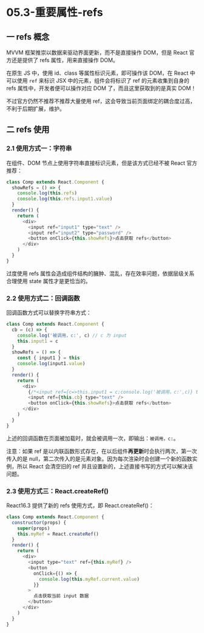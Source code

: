 # 05.3-重要属性-refs

## 一 refs 概念

MVVM 框架推崇以数据来驱动界面更新，而不是直接操作 DOM，但是 React 官方还是提供了 refs 属性，用来直接操作 DOM。

在原生 JS 中，使用 id、class 等属性标识元素，即可操作该 DOM，在 React 中可以使用 `ref` 来标识 JSX 中的元素，组件会将标识了 ref 的元素收集到自身的 refs 属性中，开发者便可以操作对应 DOM 了，而且这里获取到的是真实 DOM！

不过官方仍然不推荐不推荐大量使用 ref，这会导致当前页面绑定的耦合度过高，不利于后期扩展，维护。

## 二 refs 使用

### 2.1 使用方式一：字符串

在组件、DOM 节点上使用字符串直接标识元素，但是该方式已经不被 React 官方推荐：

```js
class Comp extends React.Component {
  showRefs = () => {
    console.log(this.refs)
    console.log(this.refs.input1.value)
  }
  render() {
    return (
      <div>
        <input ref="input1" type="text" />
        <input ref="input2" type="password" />
        <button onClick={this.showRefs}>点击获取 refs</button>
      </div>
    )
  }
}
```

过度使用 refs 属性会造成组件结构的臃肿、混乱，存在效率问题，依据层级关系合理使用 state 属性才是更恰当的。

### 2.2 使用方式二：回调函数

回调函数方式可以替换字符串方式：

```js
class Comp extends React.Component {
  cb = (c) => {
    console.log('被调用，c:', c) // c 为 input
    this.input1 = c
  }
  showRefs = () => {
    const { input1 } = this
    console.log(input1.value)
  }
  render() {
    return (
      <div>
        {/*<input ref={c=>this.input1 = c;console.log('被调用，c:',c)} type="text" />*/}
        <input ref={this.cb} type="text" />
        <button onClick={this.showRefs}>点击获取 refs</button>
      </div>
    )
  }
}
```

上述的回调函数在页面被加载时，就会被调用一次，即输出：`被调用，c:`。

注意：如果 ref 是以内联函数形式存在，在以后组件**再更新**时会执行两次，第一次传入的是 null，第二次传入的是元素对象。因为每次渲染时会创建一个新的函数实例，所以 React 会清空旧的 ref 并且设置新的，上述直接书写的方式可以解决该问题。

### 2.3 使用方式三：React.createRef()

React16.3 提供了新的 refs 使用方式，即 React.createRef()：

```js
class Comp extends React.Component {
  constructor(props) {
    super(props)
    this.myRef = React.createRef()
  }
  render() {
    return (
      <div>
        <input type="text" ref={this.myRef} />
        <button
          onClick={() => {
            console.log(this.myRef.current.value)
          }}
        >
          点击获取当前 input 数据
        </button>
      </div>
    )
  }
}
```
